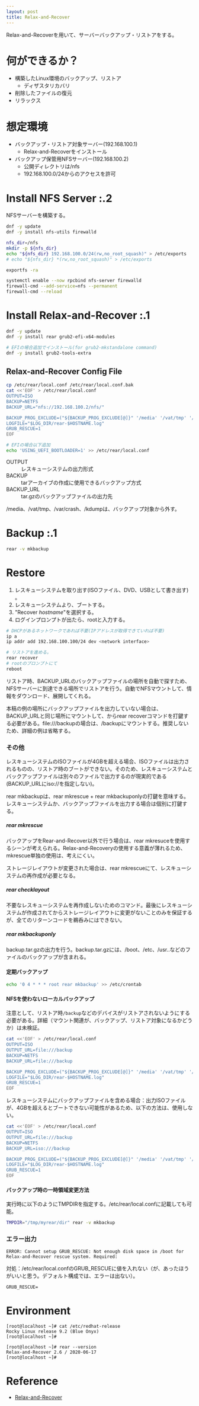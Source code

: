```yaml
---
layout: post
title: Relax-and-Recover
---
```


Relax-and-Recoverを用いて、サーバーバックアップ・リストアをする。

# 何ができるか？

- 構築したLinux環境のバックアップ、リストア
    - ディザスタリカバリ
- 削除したファイルの復元
- リラックス

# 想定環境

- バックアップ・リストア対象サーバー(192.168.100.1)
    - Relax-and-Recoverをインストール
- バックアップ保管用NFSサーバー(192.168.100.2)
    - 公開ディレクトリは/nfs
    - 192.168.100.0/24からのアクセスを許可

# Install NFS Server :.2

NFSサーバーを構築する。

```sh
dnf -y update
dnf -y install nfs-utils firewalld

nfs_dir=/nfs
mkdir -p ${nfs_dir}
echo "${nfs_dir} 192.168.100.0/24(rw,no_root_squash)" > /etc/exports
# echo "${nfs_dir} *(rw,no_root_squash)" > /etc/exports

exportfs -ra

systemctl enable --now rpcbind nfs-server firewalld
firewall-cmd --add-service=nfs --permanent
firewall-cmd --reload
```

# Install Relax-and-Recover :.1

```sh
dnf -y update
dnf -y install rear grub2-efi-x64-modules

# EFIの場合追加でインストール(for grub2-mkstandalone command)
dnf -y install grub2-tools-extra
```

## Relax-and-Recover Config File

```sh
cp /etc/rear/local.conf /etc/rear/local.conf.bak
cat <<'EOF' > /etc/rear/local.conf
OUTPUT=ISO
BACKUP=NETFS
BACKUP_URL="nfs://192.168.100.2/nfs/"

BACKUP_PROG_EXCLUDE=("${BACKUP_PROG_EXCLUDE[@]}" '/media' '/vat/tmp' '/var/crash' '/kdump')
LOGFILE="$LOG_DIR/rear-$HOSTNAME.log"
GRUB_RESCUE=1
EOF

# EFIの場合以下追加
echo 'USING_UEFI_BOOTLOADER=1' >> /etc/rear/local.conf
```

<dl>
  <dt>OUTPUT</dt>
  <dd>レスキューシステムの出力形式</dd>
  <dt>BACKUP</dt>
  <dd>tarアーカイブの作成に使用できるバックアップ方式</dd>
  <dt>BACKUP_URL</dt>
  <dd>tar.gzのバックアップファイルの出力先</dd>
</dl>

/media、/vat/tmp、/var/crash、/kdumpは、バックアップ対象から外す。

# Backup :.1

```sh
rear -v mkbackup
```

# Restore

1. レスキューシステムを取り出す(ISOファイル、DVD、USBとして書き出す) 。
1. レスキューシステムより、ブートする。
1. "Recover _hostname_"を選択する。
1. ログインプロンプトが出たら、rootと入力する。

```sh
# DHCPがあるネットワークであれば不要(IPアドレスが取得できていれば不要)
ip a
ip addr add 192.168.100.100/24 dev <network interface>
```

```sh
# リストアを進める。
rear recover
# rootのプロンプトにて
reboot
```

リストア時、BACKUP_URLのバックアップファイルの場所を自動で探すため、NFSサーバーに到達できる場所でリストアを行う。自動でNFSマウントして、情報をダウンロード、展開してくれる。

本稿の例の場所にバックアップファイルを出力していない場合は、BACKUP_URLと同じ場所にマウントして、からrear recoverコマンドを打鍵する必要がある。file:///backupの場合は、/backupにマウントする。推奨しないため、詳細の例は省略する。

### その他

レスキューシステムのISOファイルが4GBを超える場合、ISOファイルは出力されるものの、リストア時のブートができない。そのため、レスキューシステムとバックアップファイルは別々のファイルで出力するのが現実的である(BACKUP_URLにiso://を指定しない)。

rear mkbackupは、rear mkrescue + rear mkbackuponlyの打鍵を意味する。レスキューシステムか、バックアップファイルを出力する場合は個別に打鍵する。

##### rear mkrescue

バックアップをRear-and-Recover以外で行う場合は、rear mkresuceを使用するシーンが考えられる。Relax-and-Recoveryの使用する意義が薄れるため、mkrescue単独の使用は、考えにくい。

ストレージレイアウトが変更された場合は、rear mkrescueにて、レスキューシステムの再作成が必要となる。

##### rear checklayout

不要なレスキューシステムを再作成しないためのコマンド。最後にレスキューシステムが作成されてからストレージレイアウトに変更がないことのみを保証するが、全てのリターンコードを鵜呑みにはできない。

##### rear mkbackuponly

backup.tar.gzの出力を行う。backup.tar.gzには、/boot、/etc、/usr..などのファイルのバックアップが含まれる。

#### 定期バックアップ

```sh
echo '0 4 * * * root rear mkbackup' >> /etc/crontab
```

#### NFSを使わないローカルバックアップ

注意として、リストア時`/backup`などのデバイスがリストアされないようにする必要がある。詳細（マウント関連が、バックアップ、リストア対象になるかどうか）は未検証。

```sh
cat <<'EOF' > /etc/rear/local.conf
OUTPUT=ISO
OUTPUT_URL=file:///backup
BACKUP=NETFS
BACKUP_URL=file:///backup

BACKUP_PROG_EXCLUDE=("${BACKUP_PROG_EXCLUDE[@]}" '/media' '/vat/tmp' '/var/crash' '/kdump' '/backup')
LOGFILE="$LOG_DIR/rear-$HOSTNAME.log"
GRUB_RESCUE=1
EOF
```

レスキューシステムにバックアップファイルを含める場合：出力ISOファイルが、4GBを超えるとブートできない可能性があるため、以下の方法は、使用しない。

```sh
cat <<'EOF' > /etc/rear/local.conf
OUTPUT=ISO
OUTPUT_URL=file:///backup
BACKUP=NETFS
BACKUP_URL=iso:///backup

BACKUP_PROG_EXCLUDE=("${BACKUP_PROG_EXCLUDE[@]}" '/media' '/vat/tmp' '/var/crash' '/kdump')
LOGFILE="$LOG_DIR/rear-$HOSTNAME.log"
GRUB_RESCUE=1
EOF
```

#### バックアップ時の一時領域変更方法

実行時に以下のようにTMPDIRを指定する。/etc/rear/local.confに記載しても可能。

```sh
TMPDIR="/tmp/myrear/dir" rear -v mkbackup
```

### エラー出力

```
ERROR: Cannot setup GRUB_RESCUE: Not enough disk space in /boot for Relax-and-Recover rescue system. Required:
```

対処：/etc/rear/local.confのGRUB_RESCUEに値を入れない（が、あったほうがいいと思う。デフォルト構成では、エラーは出ない）。

```
GRUB_RESCUE=
```

# Environment

```
[root@localhost ~]# cat /etc/redhat-release
Rocky Linux release 9.2 (Blue Onyx)
[root@localhost ~]# 
```

```
[root@localhost ~]# rear --version
Relax-and-Recover 2.6 / 2020-06-17
[root@localhost ~]# 
```

# Reference

- [Relax-and-Recover](https://relax-and-recover.org/)
